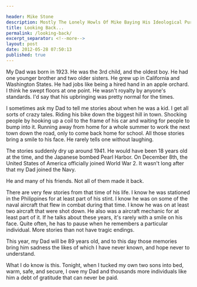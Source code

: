 ```yaml
---

header: Mike Stone
description: Mostly The Lonely Howls Of Mike Baying His Ideological Purity At The Moon
title: Looking Back...
permalink: /looking-back/
excerpt_separator: <!--more-->
layout: post
date: 2012-05-28 07:50:13
published: true
---
```



My Dad was born in 1923. He was the 3rd child, and the oldest boy. He had one younger brother and two older sisters. He grew up in California and Washington States. He had jobs like being a hired hand in an apple orchard. I think he swept floors at one point. He wasn't royalty by anyone's standards. I'd say that his upbringing was pretty normal for the times.

I sometimes ask my Dad to tell me stories about when he was a kid. I get all sorts of crazy tales. Riding his bike down the biggest hill in town. Shocking people by hooking up a coil to the frame of his car and waiting for people to bump into it. Running away from home for a whole summer to work the next town down the road, only to come back home for school. All those stories bring a smile to his face. He rarely tells one without laughing.

The stories suddenly dry up around 1941. He would have been 18 years old at the time, and the Japanese bombed Pearl Harbor. On December 8th, the United States of America officially joined World War 2. It wasn't long after that my Dad joined the Navy.

He and many of his friends. Not all of them made it back.

There are very few stories from that time of his life. I know he was stationed in the Philippines for at least part of his stint. I know he was on some of the naval aircraft that flew in combat during that time. I know he was on at least two aircraft that were shot down. He also was a aircraft mechanic for at least part of it. If he talks about these years, it's rarely with a smile on his face. Quite often, he has to pause when he remembers a particular individual. More stories than not have tragic endings.

This year, my Dad will be 89 years old, and to this day those memories bring him sadness the likes of which I have never known, and hope never to understand.

What I do know is this. Tonight, when I tucked my own two sons into bed, warm, safe, and secure, I owe my Dad and thousands more individuals like him a debt of gratitude that can never be paid.

